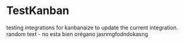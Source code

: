 # TestKanban

testing integrations
for kanbanaize
to update the current integration.
random text - no esta bien
orégano
jasnmgfodndokasng
